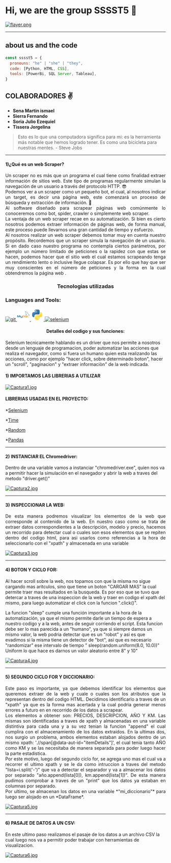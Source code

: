 # Hi, we are the group SSSST5 👋
[![flayer.png](https://i.postimg.cc/28bSv0fN/flayer.png)](https://postimg.cc/D8hh3dZx)

<hr>

## about us and the code

```js
const sssst5 = {
  pronouns: "he" | "she" | "they",
  code: [Python, HTML, CSS],
  tools: [PowerBi, SQL Server, Tableau],
}
```

##  COLABORADORES ✌
* __Sena Martin ismael__
* __Sierra Fernando__
* __Soria Julio Ezequiel__
* __Tissera Jorgelina__

> Esto es lo que una computadora significa para mi: es la herramienta más notable que hemos logrado tener. Es como una bicicleta para nuestras mentes. - Steve Jobs

<hr>

<h4 align="left">1)¿Qué es un web Scraper?</h4>
<p style="text-align: justify;">
Un scraper no es más que un programa el cual tiene como finalidad extraer información de sitios web. Este tipo de programas regularmente simulan la navegación de un usuario a través del protocolo HTTP. 😎<br>
Podemos ver a un scraper como un pequeño bot, el cual, al nosotros indicar un target, es decir una página web, este comenzará un proceso de búsqueda y extracción de información. 🤖<br>
Al software diseñado para scrapear páginas web comúnmente lo conoceremos como bot, spider, crawler o simplemente web scraper.<br>
La ventaja de un web scraper recae en su automatización. Si bien es cierto nosotros podemos extraer información de páginas web, de forma manual, este proceso puede llevarnos una gran cantidad de tiempo y esfuerzo.<br>
Al nosotros realizar un web scraper debemos tomar muy en cuenta nuestro propósito. Recordemos que un scraper simula la navegación de un usuario. Si en dado caso nuestro programa no contempla ciertos parámetros, por ejemplo un número limitado de peticiones o la rapidez con que estas se hacen, podemos hacer que el sitio web el cual estamos scrapeando tenga un rendimiento lento o inclusive llegue colapsar. Es por ello que hay que ser muy conscientes en el número de peticiones y la forma en la cual obtendremos la página web .
</p>  

<h3 align="center">Tecnologias utilizadas</h3>

<h3 align="left">Languages and Tools:</h3>
<p align="left"> <a href="https://git-scm.com/" target="_blank" rel="noreferrer"> <img src="https://www.vectorlogo.zone/logos/git-scm/git-scm-icon.svg" alt="git" width="40" height="40"/> </a> <a href="https://www.mysql.com/" target="_blank" rel="noreferrer"> <img src="https://raw.githubusercontent.com/devicons/devicon/master/icons/mysql/mysql-original-wordmark.svg" alt="mysql" width="40" height="40"/> </a> <a href="https://www.python.org" target="_blank" rel="noreferrer"> <img src="https://raw.githubusercontent.com/devicons/devicon/master/icons/python/python-original.svg" alt="python" width="40" height="40"/> </a> <a href="https://www.selenium.dev" target="_blank" rel="noreferrer"> <img src="https://raw.githubusercontent.com/detain/svg-logos/780f25886640cef088af994181646db2f6b1a3f8/svg/selenium-logo.svg" alt="selenium" width="40" height="40"/> </a> </p>

<h4 align="center">
Detalles del codigo y sus funciones:
</h4>
<p>
Selenium tecnicamente hablando es un driver que nos permite a nosotros desde un lenguaje de programacion, poder automatizar las acciones que realiza el navegador, como si fuera un humano quien esta realizando las acciones, como por ejemplo "hacer click, sobre determinado boton", hacer un "scroll", "paginacion" y "extraer informaciòn" de la web indicada.
</p>

<h4 align="left">1) IMPORTAMOS LAS LIBRERIAS A UTILIZAR</h4>
<p align="left">
</p>

[![Captura1.jpg](https://i.postimg.cc/fbTpmjx1/Captura1.jpg)](https://postimg.cc/HrR6CMvt)

<h4 align="left">LIBRERIAS USADAS EN EL PROYECTO:</h4>
<p align="left">
</p>

*[Selenium](#Selenium)

*[Time](#Time)

*[Random](#Random)

*[Pandas](#Pandas)
<hr>

<h4 align="left">2) INSTANCIAR EL Chromedriver:</h4>
<p align="left">
</p>

<p>Dentro de una variable vamos a instanciar "chromedriver.exe", quien nos va a permitir hacer la simulación en el navegador y abrir la web a traves del metodo "driver.get()"</p>

[![Captura2.jpg](https://i.postimg.cc/zBZrW2kp/Captura2.jpg)](https://postimg.cc/wtVZYVZs)

<hr>

<h4 align="left">3) INSPECCIONAR LA WEB:</h4>
<p align="left">
</p>

<p style="text-align: justify;">De esta manera podremos visualizar los elementos de la web que corresponde al contenido de la web. En nuestro caso como se trata de extraer datos correspondientes a la descripción, modelo y precio, hacemos un recorrido para detectar cual o cuales son esos elementos que se repiten dentro del codigo html, para asi usarlos como referencias a la hora de seleccionarlo con el "xpath" y almacenada en una variable</p>

[![Captura3.jpg](https://i.postimg.cc/fTtkxp7Q/Captura3.jpg)](https://postimg.cc/jLTsT8kM)

<hr>

<h4 align="left">4) BOTON Y CICLO FOR:</h4>
<p align="left">
</p>

<p>Al hacer scroll sobre la web, nos topamos con que la misma no sigue cargando mas aritculos, sino que tiene un boton "CARGAR MAS" la cual permite traer mas resultados en la busqueda. Es por eso que se tuvo que detercar a traves de una inspeccion de la web y traer en codigo el xpath del mismo, para luego automatizar el click con la funcion ".click()".</p>
<p>La funcion "sleep" cumple una función importante a la hora de la automatización, ya que el mismo permite darle un tiempo de espera a nuestro codigo y a la web, antes de seguir corriendo el script. Esta funcion debe ser lo mas parecida a un "humano", ya que si siempre damos un mismo valor, la web podria detectar que es un "robot" y asi es que evadimos si la misma tiene un detector de "bot", asi que es necesario "randomizar" ese intervalo de tiempo " sleep(random.uniform(8.0, 10.0))" Uniform lo que hace es darnos un valor aleatorio entre 8" y 10" </p>

[![Captura4.jpg](https://i.postimg.cc/436TZbz0/Captura4.jpg)](https://postimg.cc/sBgL4WHP)

<hr>

<h4 align="left">5) SEGUNDO CICLO FOR Y DICCIONARIO:</h4>

<p style="text-align: justify;">Este paso es importante, ya que debemos identificar los elementos que queremos extraer de la web y cuale o cuales son los atributos que la representan dentro del codigo HTML. Decidimos identificarlo a traves de un "xpath" ya que es la forma mas acertada y la cual podria generar menos errores a futuro en en recorrido de los datos a scrapear.<br> Los elementos a obtener son: PRECIOS, DESCRIPCION, AÑO Y KM. Las mismas son identificadas a traves de xpath y almacenadas en una variable distintiva para cada una y a su vez tenian la funcion "append" el cual cumplira con el almacenamiento de los datos extraidos. En la ultimas dos, nos surgio un problema, ambos elementos estaban alojados dentro de un mismo xpath: './/span[@data-aut-id="itemDetails"]', el cual tenia tanto AÑO como KM y se las necesitaba de manera separada para poder luego hacer la parte estadistica.<br> Por este motivo, luego del segundo ciclo for, se agrega uno mas el cual va a recorrer el ultimo xpath y se le da como intruccion a traves del metodo "lista=i.split('-')" que va a detectar el separador y va a almacenar los datos por separado "año.append(lista[0]), km.append(lista[1])". De esta manera pudimos comprobar a traves de un "print" que los datos ya estaban en columnas por separado.<br> Por ultimo, se almacenan los datos en una variable *"mi_diccionario"* para luego ser alojado en un *DataFrame*.</p>

[![Captura5.jpg](https://i.postimg.cc/KY1RNYgf/Captura5.jpg)](https://postimg.cc/67NW6tc4)

<hr>

<h4 align="left">6) PASAJE DE DATOS A UN CSV:</h4>

<p>En este ultimo paso realizamos el pasaje de los datos a un archivo CSV la cual luego nos va a permitir poder trabajar con herramientas de visualizacion.</p>

[![Captura6.jpg](https://i.postimg.cc/W1jL2YnP/Captura6.jpg)](https://postimg.cc/pp01CZ40)

